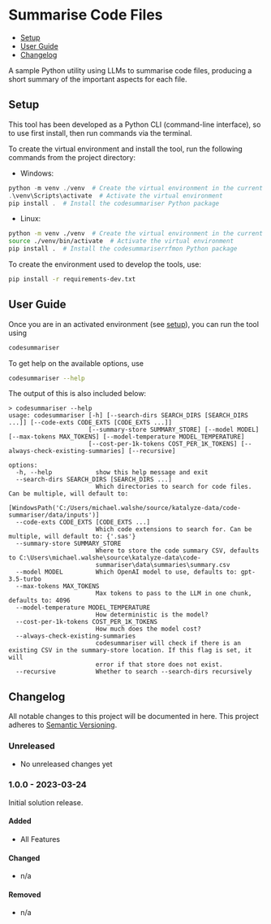 # Summarise Code Files <!-- omit from toc -->
- [Setup](#setup)
- [User Guide](#user-guide)
- [Changelog](#changelog)

A sample Python utility using LLMs to summarise code files, producing a short summary of the important aspects for each file.

## Setup

This tool has been developed as a Python CLI (command-line interface), so to use first install, then run commands via the terminal.

To create the virtual environment and install the tool, run the following commands 
from the project directory:
 - Windows:
```powershell
python -m venv ./venv  # Create the virtual environment in the current directory
.\venv\Scripts\activate  # Activate the virtual environment
pip install .  # Install the codesummariser Python package
```
 - Linux:
```bash
python -m venv ./venv  # Create the virtual environment in the current directory
source ./venv/bin/activate  # Activate the virtual environment
pip install .  # Install the codesummariserrfmon Python package
```

To create the environment used to develop the tools, use:
```bash
pip install -r requirements-dev.txt
```

## User Guide

Once you are in an activated environment (see [setup](#setup)), you can run the 
tool using
```bash
codesummariser
```
To get help on the available options, use
```bash
codesummariser --help
```

The output of this is also included below:
```
> codesummariser --help
usage: codesummariser [-h] [--search-dirs SEARCH_DIRS [SEARCH_DIRS ...]] [--code-exts CODE_EXTS [CODE_EXTS ...]]
                      [--summary-store SUMMARY_STORE] [--model MODEL] [--max-tokens MAX_TOKENS] [--model-temperature MODEL_TEMPERATURE]       
                      [--cost-per-1k-tokens COST_PER_1K_TOKENS] [--always-check-existing-summaries] [--recursive]

options:
  -h, --help            show this help message and exit
  --search-dirs SEARCH_DIRS [SEARCH_DIRS ...]
                        Which directories to search for code files. Can be multiple, will default to:
                        [WindowsPath('C:/Users/michael.walshe/source/katalyze-data/code-summariser/data/inputs')]
  --code-exts CODE_EXTS [CODE_EXTS ...]
                        Which code extensions to search for. Can be multiple, will default to: {'.sas'}
  --summary-store SUMMARY_STORE
                        Where to store the code summary CSV, defaults to C:\Users\michael.walshe\source\katalyze-data\code-
                        summariser\data\summaries\summary.csv
  --model MODEL         Which OpenAI model to use, defaults to: gpt-3.5-turbo
  --max-tokens MAX_TOKENS
                        Max tokens to pass to the LLM in one chunk, defaults to: 4096
  --model-temperature MODEL_TEMPERATURE
                        How deterministic is the model?
  --cost-per-1k-tokens COST_PER_1K_TOKENS
                        How much does the model cost?
  --always-check-existing-summaries
                        codesummariser will check if there is an existing CSV in the summary-store location. If this flag is set, it will     
                        error if that store does not exist.
  --recursive           Whether to search --search-dirs recursively
```

## Changelog
All notable changes to this project will be documented in here. This project 
adheres to [Semantic Versioning](https://semver.org/spec/v2.0.0.html).

### Unreleased <!-- omit from toc -->

 - No unreleased changes yet

### 1.0.0 - 2023-03-24 <!-- omit from toc -->

Initial solution release.

#### Added <!-- omit from toc -->
- All Features
#### Changed <!-- omit from toc -->
- n/a
#### Removed <!-- omit from toc -->
- n/a
